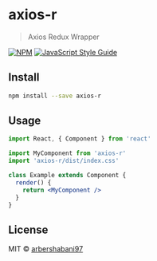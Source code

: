 # axios-r

> Axios Redux Wrapper

[![NPM](https://img.shields.io/npm/v/axios-r.svg)](https://www.npmjs.com/package/axios-r) [![JavaScript Style Guide](https://img.shields.io/badge/code_style-standard-brightgreen.svg)](https://standardjs.com)

## Install

```bash
npm install --save axios-r
```

## Usage

```jsx
import React, { Component } from 'react'

import MyComponent from 'axios-r'
import 'axios-r/dist/index.css'

class Example extends Component {
  render() {
    return <MyComponent />
  }
}
```

## License

MIT © [arbershabani97](https://github.com/arbershabani97)
